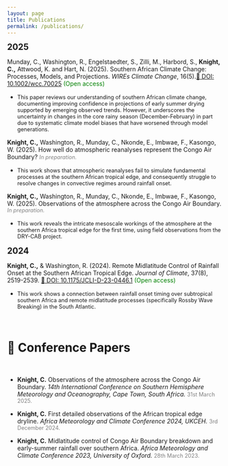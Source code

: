 ```yaml
---
layout: page
title: Publications
permalink: /publications/
---
```


<span style="font-size:1.4em;">**2025**</span>

Munday, C., Washington, R., Engelstaedter, S., Zilli, M., Harbord, S., **Knight, C.,** Attwood, K. and Hart, N. (2025). Southern African Climate Change: Processes, Models, and Projections. *WIREs Climate Change*, 16(5).[🔗 DOI: 10.1002/wcc.70025](https://doi.org/10.1002/wcc.70025) <span style="font-size:1em; color:green;">(Open access)</span>

- <span style="font-size:0.9em;">This paper reviews our understanding of southern African climate change, documenting improving confidence in projections of early summer drying supported by emerging observed trends. However, it underscores the uncertainty in changes in the core rainy season (December-February) in part due to systematic climate model biases that have worsened through model generations.

**Knight, C.,** Washington, R., Munday, C., Nkonde, E., Imbwae, F., Kasongo, W. (2025). How well do atmospheric reanalyses represent the Congo Air Boundary? <span style="font-size:0.9em; color:gray;"><em>In preparation.</em></span>

- <span style="font-size:0.9em;">This work shows that atmospheric reanalyses fail to simulate fundamental processes at the southern African tropical edge, and consequently struggle to resolve changes in convective regimes around rainfall onset.</span>

**Knight, C.,** Washington, R., Munday, C., Nkonde, E., Imbwae, F., Kasongo, W. (2025). Observations of the atmosphere across the Congo Air Boundary. <span style="font-size:0.9em; color:gray;"><em>In preparation.</em></span>

- <span style="font-size:0.9em;">This work reveals the intricate mesoscale workings of the atmosphere at the southern Africa tropical edge for the first time, using field observations from the DRY-CAB project.</span>

<span style="font-size:1.4em;">**2024**</span>

**Knight, C.,** & Washington, R. (2024). Remote Midlatitude Control of Rainfall Onset at the Southern African Tropical Edge. *Journal of Climate*, 37(8), 2519-2539. [🔗 DOI: 10.1175/JCLI-D-23-0446.1](https://doi.org/10.1175/JCLI-D-23-0446.1) <span style="font-size:1em; color:green;">(Open access)</span>

- <span style="font-size:0.9em;">This work shows a connection between rainfall onset timing over subtropical southern Africa and remote midlatitude processes (specifically Rossby Wave Breaking) in the South Atlantic.</span>

<br>

# 🎤 Conference Papers

<br>

- **Knight, C.** Observations of the atmosphere across the Congo Air Boundary. *14th International Conference on Southern Hemisphere Meteorology and Oceanography, Cape Town, South Africa.* <span style="font-size:0.9em; color:gray;">31st March 2025.</span>

- **Knight, C.** First detailed observations of the African tropical edge dryline. *Africa Meteorology and Climate Conference 2024, UKCEH.* <span style="font-size:0.9em; color:gray;">3rd December 2024.</span>

- **Knight, C.** Midlatitude control of Congo Air Boundary breakdown and early-summer rainfall over southern Africa. *Africa Meteorology and Climate Conference 2023, University of Oxford.* <span style="font-size:0.9em; color:gray;">28th March 2023.</span>


